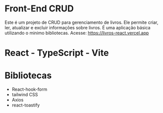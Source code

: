 # Front-End CRUD
Este é um projeto de CRUD para gerenciamento de livros. Ele permite criar, ler, atualizar e excluir informações sobre livros. É uma aplicação básica utilizando o minimo bibliotecas.
Acesse: https://livros-react.vercel.app
# React - TypeScript - Vite

# Bibliotecas
- React-hook-form
- tailwind CSS
- Axios
- react-toastify
